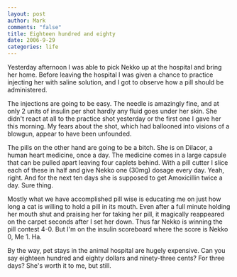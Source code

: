 ```yaml
--- 
layout: post
author: Mark
comments: "false"
title: Eighteen hundred and eighty
date: 2006-9-29
categories: life
---
```

Yesterday afternoon I was able to pick Nekko up at the hospital and bring her home. Before leaving the hospital I was given a chance to practice injecting her with saline solution, and I got to observe how a pill should be administered.

The injections are going to be easy. The needle is amazingly fine, and at only 2 units of insulin per shot hardly any fluid goes under her skin. She didn't react at all to the practice shot yesterday or the first one I gave her this morning. My fears about the shot, which had ballooned into visions of a blowgun, appear to have been unfounded.

The pills on the other hand are going to be a bitch. She is on Dilacor, a human heart medicine, once a day. The medicine comes in a large capsule that can be pulled apart leaving four caplets behind. With a pill cutter I slice each of these in half and give Nekko one (30mg) dosage every day. Yeah, right. And for the next ten days she is supposed to get Amoxicillin twice a day. Sure thing.

Mostly what we have accomplished pill wise is educating me on just how long a cat is willing to hold a pill in its mouth. Even after a full minute holding her mouth shut and praising her for taking her pill, it magically reappeared on the carpet seconds after I set her down. Thus far Nekko is winning the pill contest 4-0. But I'm on the insulin scoreboard where the score is Nekko 0, Me 1. Ha.

By the way, pet stays in the animal hospital are hugely expensive. Can you say eighteen hundred and eighty dollars and ninety-three cents? For three days? She's worth it to me, but still.
